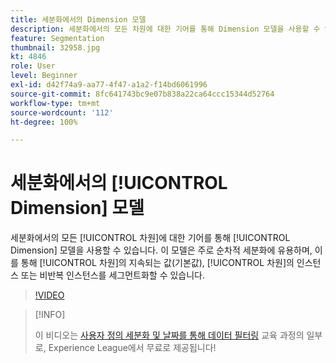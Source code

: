 ```yaml
---
title: 세분화에서의 Dimension 모델
description: 세분화에서의 모든 차원에 대한 기어를 통해 Dimension 모델을 사용할 수 있습니다. 이 모델은 주로 순차적 세분화에 유용하며, 이를 통해 차원의 지속되는 값(기본값), 차원의 인스턴스 또는 비반복 인스턴스를 세그먼트화할 수 있습니다.
feature: Segmentation
thumbnail: 32958.jpg
kt: 4846
role: User
level: Beginner
exl-id: d42f74a9-aa77-4f47-a1a2-f14bd6061996
source-git-commit: 8fc641743bc9e07b838a22ca64ccc15344d52764
workflow-type: tm+mt
source-wordcount: '112'
ht-degree: 100%

---
```


# 세분화에서의 [!UICONTROL Dimension] 모델

세분화에서의 모든 [!UICONTROL 차원]에 대한 기어를 통해 [!UICONTROL Dimension] 모델을 사용할 수 있습니다. 이 모델은 주로 순차적 세분화에 유용하며, 이를 통해 [!UICONTROL 차원]의 지속되는 값(기본값), [!UICONTROL 차원]의 인스턴스 또는 비반복 인스턴스를 세그먼트화할 수 있습니다.

>[!VIDEO](https://video.tv.adobe.com/v/32958/?quality=12&learn=on)

>[!INFO]
>
> 이 비디오는 [사용자 정의 세분화 및 날짜를 통해 데이터 필터링](https://experienceleague.adobe.com/?recommended=Analytics-U-1-2021.1.filterdata) 교육 과정의 일부로, Experience League에서 무료로 제공됩니다!
